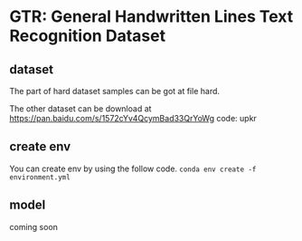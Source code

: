 # GTR: General Handwritten Lines Text Recognition Dataset


## dataset
The part of hard dataset samples can be got at file hard.

The other dataset can be download at https://pan.baidu.com/s/1572cYv4QcymBad33QrYoWg 
code: upkr 

## create env
You can create env by using the follow code.
`conda env create -f environment.yml`
## model

coming soon
